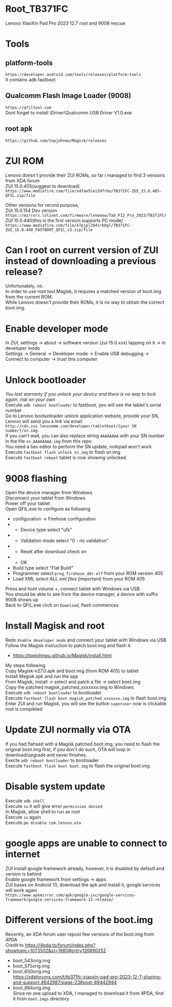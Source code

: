 # Root_TB371FC
Lenovo XiaoXin Pad Pro 2023 12.7 root and 9008 rescue

# Tools
## platform-tools
`https://developer.android.com/tools/releases/platform-tools`<br>
It contains adb fastboot

## Qualcomm Flash Image Loader (9008)
`https://qfiltool.com`<br>
Dont forget to install \Driver\Qualcomm USB Driver V1.0.exe

## root apk
`https://github.com/topjohnwu/Magisk/releases`

# ZUI ROM
Lenovo doesn't provide their ZUI ROMs, so far i managed to find 3 versions from XDA forum<br>
ZUI 15.0.405(suggest to download)<br>
`https://www.mediafire.com/file/vdfae5lei59frbo/TB371FC-ZUI_15.0.405-QFIL.zip/file`<br>

Other versions for record purpose,<br>
ZUI 15.0.154 Dev version<br>
`https://mirrors.lolinet.com/firmware/lenowow/Tab_P12_Pro_2023/TB371FC/`<br>
ZUI 15.0.440(this is the first version supports PC mode)<br>
`https://www.mediafire.com/file/k7pjpl2841rb8gl/TB371FC-ZUI_15.0.440_FASTBOOT_QFIL_v2.zip/file`<br>

# Can I root on current version of ZUI instead of downloading a previous release?
Unfortunately, no.<br>
In order to use root tool Magisk, it requires a matched version of boot.img from the current ROM.<br>
While Lenovo doesn't provide their ROMs, it is no way to obtain the correct boot.img.

# Enable developer mode
In ZUI, settings -> about -> software version (zui 15.0.xxx) tapping on it -> in developer mode<br>
Settings -> General -> Developer mode -> Enable USB debugging -> Connect to computer -> trust this computer

# Unlock bootloader
*You lost warranty if you unlock your device and there is no way to lock again, risk on your own*<br>
Execute `adb reboot bootloader` to fastboot, you will see the tablet's serial number<br>
Go to Lenovo bootunloader unlock application website, provide your SN, Lenovo will send you a link via email<br>
`http://cdn.zui.lenovomm.com/developer/tabletboot/{your SN number}/sn.img`<br>
If you can't wait, you can also replace string `AAAAAAAA` with your SN number in the file `sn_AAAAAAAA.img` from this repo<br>
You need a hex editor to perform the SN update, notepad won't work<br>
Execute `fastboot flash unlock sn.img` to flash sn.img<br>
Execute `fastboot reboot` tablet is now showing unlocked

# 9008 flashing
Open the device manager from Windows<br>
Disconnect your tablet from Windows<br>
Power off your tablet<br>
Open QFIL.exe to configure as following<br>
- configuration -> Firehose configuration<br>
- - Device type select "ufs"<br>
- - Validation mode select "0 - no validation"<br>
- - Reset after download check on<br>
- - OK<br>
- Build type select "Flat Build"<br>
- Programmer select `prog_firehose_ddr.elf` from your ROM version 405<br>
- Load XML *select ALL xml files* (important) from your ROM 405<br>

Press and hold volume +, connect tablet with Windows via USB<br>
You should be able to see from the device manager, a device with suffix 9008 shows up<br>
Back to QFIL.exe click on `Download`, flash commences

# Install Magisk and root
Redo `Enable developer mode` and connect your tablet with Windows via USB<br>
Follow the Magisk instruction to patch boot.img and flash it.<br>
- https://topjohnwu.github.io/Magisk/install.html

My steps following<br>
Copy Magisk-v27.0.apk and boot.img (from ROM 405) to tablet<br>
Install Magisk apk and run the app<br>
From Magisk, install -> select and patch a file -> select boot.img<br>
Copy the patched magisk_patched_xxxxxxx.img to Windows<br>
Execute `adb reboot bootloader` to bootloader<br>
Execute `fastboot flash boot magisk_patched_xxxxxxx.img` to flash boot.img<br>
Enter ZUI and run Magisk, you will see the button `superuser` now is clickable<br>
root is completed

# Update ZUI normally via OTA
If you had flahsed with a Magisk patched boot.img, you need to flash the original boot.img first, if you don't do such, OTA will loop in download/upgrade and never finishes.<br>
Execte `adb reboot bootloader` to bootloader<br>
Execute `fastboot flash boot boot.img` to flash the original boot.img<br>

# Disable system update
Execute `adb shell`<br>
Execute `su` it will give error `permission denied`<br>
In Magisk, allow shell to run as root<br>
Execute `su` again<br>
Execute `pm disable com.lenovo.ota`

# google apps are unable to connect to internet
ZUI install google framework already, however, it is disabled by default and version is behind<br>
Enable google framework from settings -> apps<br>
ZUI bases on Android 13, download the apk and install it, google services will work again<br>
`https://www.apkmirror.com/apk/google-inc/google-services-framework/google-services-framework-13-release/`

# Different versions of the boot.img
Recently, an XDA forum user repost few versions of the boot.img from 4PDA<br>
Credit to https://4pda.to/forum/index.php?showtopic=1073502&st=1980#entry126890252<br>
- boot_543orig.img<br>
- boot_575orig.img<br>
- boot_650orig.img<br>https://xdaforums.com/t/tb371fc-xiaoxin-pad-pro-2023-12-7-sharing-and-support.4642987/page-23#post-89442944
- boot_664orig.img<br>Since no one upload to XDA, I managed to download it from 4PDA, find it from `boot.imgs` directory
